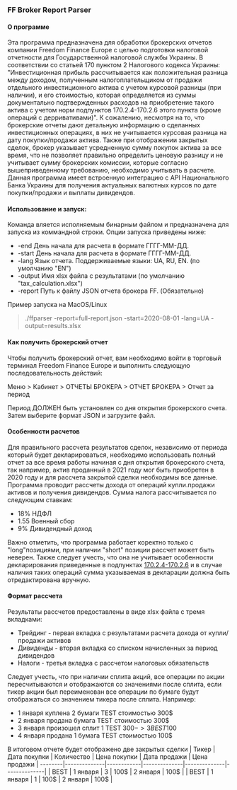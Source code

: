 ### FF Broker Report Parser
#### О программе

Эта программа предназначена для обработки брокерских отчетов компании Freedom Finance Europe c целью подготовки налоговой отчетности для Государственной налоговой службы Украины. В соответствии со статьей 170 пунктом 2 Налогового кодекса Украины: "Инвестиционная прибыль рассчитывается как положительная разница между доходом, полученным налогоплательщиком от продажи отдельного инвестиционного актива с учетом курсовой разницы (при наличии), и его стоимостью, которая определяется из суммы документально подтвержденных расходов на приобретение такого актива с учетом норм подпунктов 170.2.4-170.2.6 этого пункта  (кроме операций с дерривативами)".
К сожалению, несмотря на то, что брокерские отчеты дают детальную информацию о сделанных инвестиционных операциях, в них не учитывается курcовая разница на дату покупки/продажи актива. Также при отображении закрытых сделок,  брокер указывает усредненную сумму покупок актива за все время, что не позволяет правильно определить ценовую разницу и не учитывает сумму брокерских комиссии, которые согласно вышеприведенному требованию, необходимо учитывать в расчете. Данная программа имеет встроенную интеграцию с API Национального Банка Украины для получения актуальных валютных курсов по дате покупки/продажи и выплаты дивидендов.

#### Использование и запуск:
Команда вляется исполняемым бинарным файлом и предназначена для запуска из коммандной строки. Опции запуска приведены ниже:
  - -end  	День начала для расчета в формате ГГГГ-ММ-ДД.
  - -start     	День начала для расчета в формате ГГГГ-ММ-ДД.
  - -lang     	Язык отчета. Поддерживаемые языки: UA, RU, EN. (по умолчанию "EN")
  - -output     	Имя xlsx файла с результатами (по умолчанию "tax_calculation.xlsx")
  - -report     	Путь к файлу JSON отчета брокера FF. (Обязательно)

Пример запуска на MacOS/Linux
> ./ffparser -report=full-report.json -start=2020-08-01 -lang=UA -output=results.xlsx

#### Как получить брокерский отчет
Чтобы получить брокерский отчет, вам необходимо войти в торговый терминал Freedom Finance Europe и выполнить следующую последовательность действий:

Меню > Кабинет > ОТЧЕТЫ БРОКЕРА > ОТЧЕТ БРОКЕРА > Отчет за период

Период ДОЛЖЕН быть установлен со дня открытия брокерского счета. Затем выберите формат JSON и загрузите файл.

#### Особенности расчетов
Для правильного рассчета результатов сделок, независимо от периода который будет декларироваться, необходимо использовать полный отчет за все время работы начиная с дня открытия брокерского счета, так например, актив проданный в 2021 году мог быть приобретен в 2020 году и для рассчета закрытой сделки необходимы все данные. Программа проводит рассчеты дохода от операций купли.продажи активов и получения дивидендов. Сумма налога рассчитывается по следующим ставкам:
- 18% НДФЛ
- 1.55 Военный сбор
- 9% Дивидендный доход

Важно отметить, что программа работает коректно только с "long"позициями, при наличии "short" позиции рассчет может быть неверен. Также следует учесть, что она не учитывает особенности декларирования приведенные в подпунктах [170.2.4-170.2.6](https://zakon.rada.gov.ua/laws/show/2755-17?lang=ru#n3998) и в случае наличия таких операций сумма указываемая в декларации должна быть отредактирована вручную.

#### Формат рассчета
Результаты рассчетов предоставлены в виде xlsx файла с тремя вкладками:
- Трейдинг - первая вкладка с результатами расчета дохода от купли/продажи активов
- Дивиденды - вторая вкладка со списком начисленных за период дивидендов
- Налоги - третья вкладка с рассчетом налоговых обязательств

Следует учесть, что при наличии сплита акций, все операции по акции пересчитываются и отображаются со значениями после сплита, если тикер акции был переименован все операции по бумаге будут отображаться со значением тикера после сплита. Например:
- 1 января куплена 2 бумаги TEST стоимостью 300$
- 2 января продана бумага TEST стоимостью 300$
- 3 января  произошел сплит 1 TEST 300$-> 3 BEST 100$
- 4 января продана 1 бумага TEST стоимостью 100$

В итоговом отчете будет отображено две закрытых сделки
| Тикер | Дата покупки | Количество | Цена покупки | Дата продажи | Цена продажи |
--------|--------------|------------|--------------|--------------|--------------|
| BEST | 1 января | 3 | 100$ | 2 января | 100$ |
| BEST | 1 января | 1 | 100$ | 2 января | 100$ |
